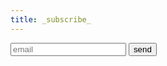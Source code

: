```yaml
---
title: _subscribe_
---
```

<form action="https://getsimpleform.com/messages?form_api_token=5f6ce7baef1b2e89d2be999fdc119828" method="post">
<input type='hidden' name='redirect_to' value='https://simonmika.com/message-received' />
<input type="email" name="email" placeholder="email" />
<input type="submit" value="send" />
</form>
